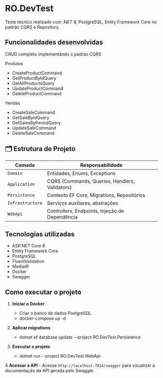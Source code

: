 ﻿# RO.DevTest

Teste técnico realizado com .NET 8, PostgreSQL, Entity Framework Core no padrão CQRS e Repository.

## Funcionalidades desenvolvidas
CRUD completo implementando o padrão CQRS

Produtos

- CreateProductCommand
- GetProductByIdQuery
- GetAllProductsQuery
- UpdateProductCommand
- DeleteProductCommand

Vendas
- CreateSaleCommand
- GetSaleByIdQuery
- GetSalesByPeriodQuery
- UpdateSaleCommand
- DeleteSaleCommand

## 🗂️ Estrutura de Projeto

| Camada                    | Responsabilidade |
|--------------------------|------------------|
| `Domain`                 | Entidades, Enums, Exceptions |
| `Application`            | CQRS (Commands, Queries, Handlers, Validators) |
| `Persistence`            | Contexto EF Core, Migrations, Repositórios |
| `Infrastructure`         | Serviços auxiliares, abstrações |
| `WebApi`                 | Controllers, Endpoints, Injeção de Dependência |

## Tecnologias utilizadas
- ASP.NET Core 8
- Entity Framework Core
- PostgreSQL
- FluentValidation
- MediatR
- Docker
- Swagger

## Como executar o projeto

1. **Iniciar o Docker**
	- Criar o banco de dados PostgreSQL
	- docker-compose up -d

2. **Aplicar migrations**
	- dotnet ef database update --project RO.DevTest.Persistence

3. **Executar o projeto**
	- dotnet run --project RO.DevTest.WebApi

4 **Acessar a API**
	- Acesse `http://localhost:7014/swagger` para visualizar a documentação da API gerada pelo Swagger.
